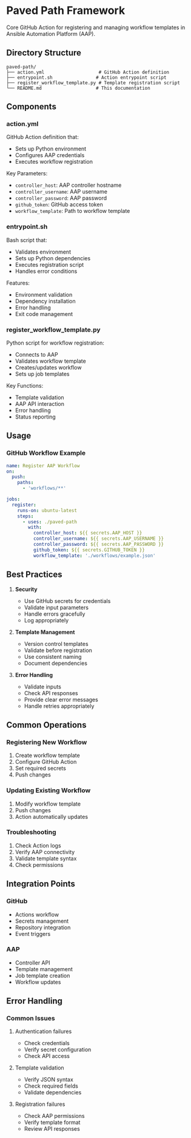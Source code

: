# Paved Path Framework

Core GitHub Action for registering and managing workflow templates in Ansible Automation Platform (AAP).

## Directory Structure

```
paved-path/
├── action.yml                    # GitHub Action definition
├── entrypoint.sh                # Action entrypoint script
├── register_workflow_template.py # Template registration script
└── README.md                    # This documentation
```

## Components

### action.yml
GitHub Action definition that:
- Sets up Python environment
- Configures AAP credentials
- Executes workflow registration

Key Parameters:
- `controller_host`: AAP controller hostname
- `controller_username`: AAP username
- `controller_password`: AAP password
- `github_token`: GitHub access token
- `workflow_template`: Path to workflow template

### entrypoint.sh
Bash script that:
- Validates environment
- Sets up Python dependencies
- Executes registration script
- Handles error conditions

Features:
- Environment validation
- Dependency installation
- Error handling
- Exit code management

### register_workflow_template.py
Python script for workflow registration:
- Connects to AAP
- Validates workflow template
- Creates/updates workflow
- Sets up job templates

Key Functions:
- Template validation
- AAP API interaction
- Error handling
- Status reporting

## Usage

### GitHub Workflow Example
```yaml
name: Register AAP Workflow
on:
  push:
    paths:
      - 'workflows/**'

jobs:
  register:
    runs-on: ubuntu-latest
    steps:
      - uses: ./paved-path
        with:
          controller_host: ${{ secrets.AAP_HOST }}
          controller_username: ${{ secrets.AAP_USERNAME }}
          controller_password: ${{ secrets.AAP_PASSWORD }}
          github_token: ${{ secrets.GITHUB_TOKEN }}
          workflow_template: './workflows/example.json'
```

## Best Practices

1. **Security**
   - Use GitHub secrets for credentials
   - Validate input parameters
   - Handle errors gracefully
   - Log appropriately

2. **Template Management**
   - Version control templates
   - Validate before registration
   - Use consistent naming
   - Document dependencies

3. **Error Handling**
   - Validate inputs
   - Check API responses
   - Provide clear error messages
   - Handle retries appropriately

## Common Operations

### Registering New Workflow
1. Create workflow template
2. Configure GitHub Action
3. Set required secrets
4. Push changes

### Updating Existing Workflow
1. Modify workflow template
2. Push changes
3. Action automatically updates

### Troubleshooting
1. Check Action logs
2. Verify AAP connectivity
3. Validate template syntax
4. Check permissions

## Integration Points

### GitHub
- Actions workflow
- Secrets management
- Repository integration
- Event triggers

### AAP
- Controller API
- Template management
- Job template creation
- Workflow updates

## Error Handling

### Common Issues
1. Authentication failures
   - Check credentials
   - Verify secret configuration
   - Check API access

2. Template validation
   - Verify JSON syntax
   - Check required fields
   - Validate dependencies

3. Registration failures
   - Check AAP permissions
   - Verify template format
   - Review API responses
